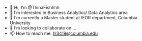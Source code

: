 - 👋 Hi, I’m @ThinaFishhhh
- 👀 I’m interested in Business Analytics/ Data Analytics area
- 🌱 I’m currently a Master student at IEOR department, Columbia University
- 💞️ I’m looking to collaborate on ...
- 📫 How to reach me: hl3419@columbia.edu

<!---
ThinaFishhhh/ThinaFishhhh is a ✨ special ✨ repository because its `README.md` (this file) appears on your GitHub profile.
You can click the Preview link to take a look at your changes.
--->

